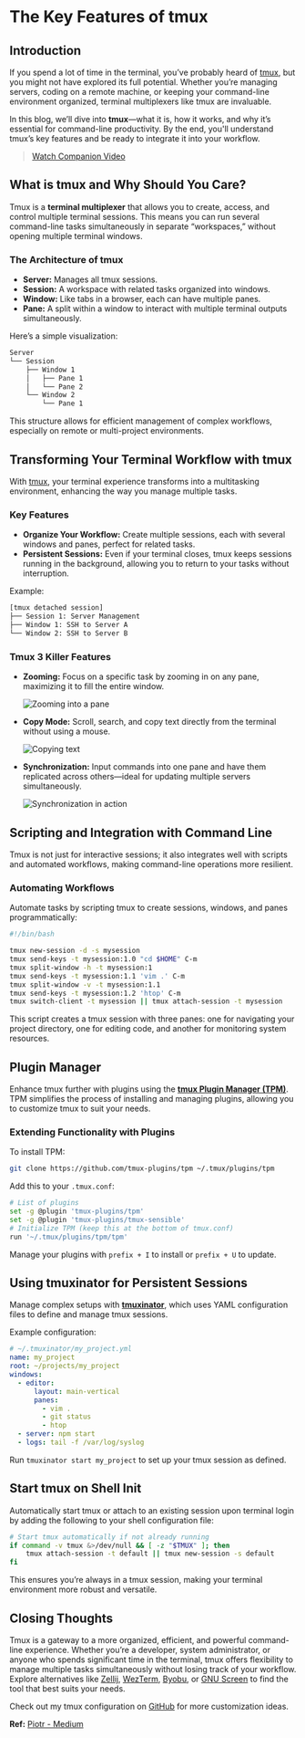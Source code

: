 # The Key Features of tmux

## Introduction

If you spend a lot of time in the terminal, you’ve probably heard of [tmux](https://github.com/tmux/tmux/wiki), but you might not have explored its full potential. Whether you’re managing servers, coding on a remote machine, or keeping your command-line environment organized, terminal multiplexers like tmux are invaluable.

In this blog, we’ll dive into **tmux**—what it is, how it works, and why it’s essential for command-line productivity. By the end, you'll understand tmux’s key features and be ready to integrate it into your workflow.

> [Watch Companion Video](https://www.youtube.com/embed/RmSvKKmLjGU)

## What is tmux and Why Should You Care?

Tmux is a **terminal multiplexer** that allows you to create, access, and control multiple terminal sessions. This means you can run several command-line tasks simultaneously in separate “workspaces,” without opening multiple terminal windows.

### The Architecture of tmux

- **Server:** Manages all tmux sessions.
- **Session:** A workspace with related tasks organized into windows.
- **Window:** Like tabs in a browser, each can have multiple panes.
- **Pane:** A split within a window to interact with multiple terminal outputs simultaneously.

Here’s a simple visualization:

```bash
Server
└── Session
    ├── Window 1
    │   ├── Pane 1
    │   └── Pane 2
    └── Window 2
        └── Pane 1
```

This structure allows for efficient management of complex workflows, especially on remote or multi-project environments.

## Transforming Your Terminal Workflow with tmux

With [tmux](https://github.com/tmux/tmux/wiki), your terminal experience transforms into a multitasking environment, enhancing the way you manage multiple tasks.

### Key Features

- **Organize Your Workflow:** Create multiple sessions, each with several windows and panes, perfect for related tasks.
- **Persistent Sessions:** Even if your terminal closes, tmux keeps sessions running in the background, allowing you to return to your tasks without interruption.

Example:

```bash
[tmux detached session]
├── Session 1: Server Management
├── Window 1: SSH to Server A
└── Window 2: SSH to Server B
```

### Tmux 3 Killer Features

- **Zooming:** Focus on a specific task by zooming in on any pane, maximizing it to fill the entire window.
  
  ![Zooming into a pane](https://miro.medium.com/v2/resize:fit:1000/1*_8ekRnSH13zR_nAdHn9rfg.png)

- **Copy Mode:** Scroll, search, and copy text directly from the terminal without using a mouse.

  ![Copying text](https://miro.medium.com/v2/resize:fit:1000/1*TNpYoNFttITV_fqopqjwMA.png)

- **Synchronization:** Input commands into one pane and have them replicated across others—ideal for updating multiple servers simultaneously.

  ![Synchronization in action](https://miro.medium.com/v2/resize:fit:1000/1*9N72pkqOHsYQxPtxSiEDLA.png)

## Scripting and Integration with Command Line

Tmux is not just for interactive sessions; it also integrates well with scripts and automated workflows, making command-line operations more resilient.

### Automating Workflows

Automate tasks by scripting tmux to create sessions, windows, and panes programmatically:

```bash
#!/bin/bash

tmux new-session -d -s mysession
tmux send-keys -t mysession:1.0 "cd $HOME" C-m
tmux split-window -h -t mysession:1
tmux send-keys -t mysession:1.1 'vim .' C-m
tmux split-window -v -t mysession:1.1
tmux send-keys -t mysession:1.2 'htop' C-m
tmux switch-client -t mysession || tmux attach-session -t mysession
```

This script creates a tmux session with three panes: one for navigating your project directory, one for editing code, and another for monitoring system resources.

## Plugin Manager

Enhance tmux further with plugins using the [**tmux Plugin Manager (TPM)**](https://github.com/tmux-plugins/tpm). TPM simplifies the process of installing and managing plugins, allowing you to customize tmux to suit your needs.

### Extending Functionality with Plugins

To install TPM:

```bash
git clone https://github.com/tmux-plugins/tpm ~/.tmux/plugins/tpm
```

Add this to your `.tmux.conf`:

```bash
# List of plugins
set -g @plugin 'tmux-plugins/tpm'
set -g @plugin 'tmux-plugins/tmux-sensible'
# Initialize TPM (keep this at the bottom of tmux.conf)
run '~/.tmux/plugins/tpm/tpm'
```

Manage your plugins with `prefix + I` to install or `prefix + U` to update.

## Using tmuxinator for Persistent Sessions

Manage complex setups with [**tmuxinator**](https://github.com/tmuxinator/tmuxinator), which uses YAML configuration files to define and manage tmux sessions.

Example configuration:

```yaml
# ~/.tmuxinator/my_project.yml
name: my_project
root: ~/projects/my_project
windows:
  - editor:
      layout: main-vertical
      panes:
        - vim .
        - git status
        - htop
  - server: npm start
  - logs: tail -f /var/log/syslog
```

Run `tmuxinator start my_project` to set up your tmux session as defined.

## Start tmux on Shell Init

Automatically start tmux or attach to an existing session upon terminal login by adding the following to your shell configuration file:

```bash
# Start tmux automatically if not already running
if command -v tmux &>/dev/null && [ -z "$TMUX" ]; then
    tmux attach-session -t default || tmux new-session -s default
fi
```

This ensures you’re always in a tmux session, making your terminal environment more robust and versatile.

## Closing Thoughts

Tmux is a gateway to a more organized, efficient, and powerful command-line experience. Whether you’re a developer, system administrator, or anyone who spends significant time in the terminal, tmux offers flexibility to manage multiple tasks simultaneously without losing track of your workflow. Explore alternatives like [Zellij](https://zellij.dev/), [WezTerm](https://wezfurlong.org/wezterm/), [Byobu](https://byobu.org/), or [GNU Screen](https://www.gnu.org/software/screen/) to find the tool that best suits your needs.

Check out my tmux configuration on [GitHub](https://github.com/Piotr1215/dotfiles/blob/master/.tmux.conf) for more customization ideas.

**Ref:** [Piotr - Medium](https://itnext.io/after-5-years-of-using-tmux-here-are-the-features-i-cant-live-without-04b27dba9b27)
